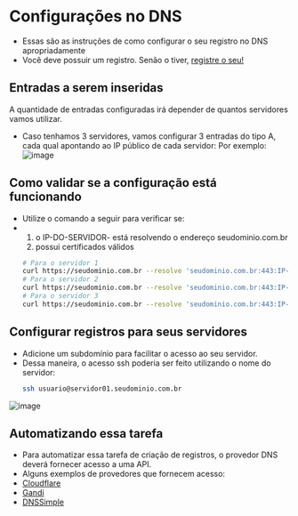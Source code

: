 # Configurações no DNS
- Essas são as instruções de como configurar o seu registro no DNS apropriadamente
- Você deve possuir um registro. Senão o tiver, [registre o seu!](https://registro.br/)

## Entradas a serem inseridas
A quantidade de entradas configuradas irá depender de quantos servidores vamos utilizar.
- Caso tenhamos 3 servidores, vamos configurar 3 entradas do tipo A, cada qual apontando ao IP público de cada servidor:
Por exemplo:
![image](https://github.com/user-attachments/assets/0e6665dc-0d9a-4a18-8f7a-18d5b24531d6)


## Como validar se a configuração está funcionando
- Utilize o comando a seguir para verificar se:
- 1) o IP-DO-SERVIDOR- está resolvendo o endereço seudominio.com.br
  2) possui certificados válidos
  ```bash
  # Para o servidor 1
  curl https://seudominio.com.br --resolve 'seudominio.com.br:443:IP-DO-SERVIDOR-1'
  # Para o servidor 2
  curl https://seudominio.com.br --resolve 'seudominio.com.br:443:IP-DO-SERVIDOR-2'
  # Para o servidor 3
  curl https://seudominio.com.br --resolve 'seudominio.com.br:443:IP-DO-SERVIDOR-3'
  ```

## Configurar registros para seus servidores
- Adicione um subdomínio para facilitar o acesso ao seu servidor.
- Dessa maneira, o acesso ssh poderia ser feito utilizando o nome do servidor:
  ```bash
  ssh usuario@servidor01.seudominio.com.br
  ```

![image](https://github.com/user-attachments/assets/fa522441-5b14-431d-a5c5-397dabb01e20)


## Automatizando essa tarefa
- Para automatizar essa tarefa de criação de registros, o provedor DNS deverá fornecer acesso a uma API.
- Alguns exemplos de provedores que fornecem acesso:
- [Cloudflare](https://developers.cloudflare.com/api/operations/dns-records-for-a-zone-create-dns-record)
- [Gandi](https://api.gandi.net/docs/domains/)
- [DNSSimple](https://dnsimple.com/api)
